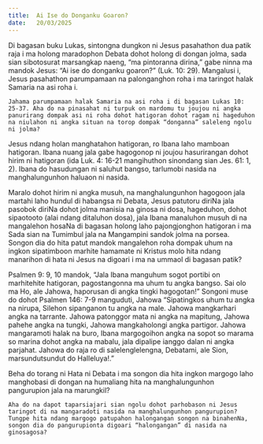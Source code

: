 ```yaml
---
title:  Ai Ise do Donganku Goaron?
date:   20/03/2025
---
```


Di bagasan buku Lukas, sintongna dungkon ni Jesus pasahathon dua patik raja i ma holong maradophon Debata dohot holong di dongan jolma, sada sian sibotosurat marsangkap naeng, “ma pintoranna dirina,” gabe ninna ma mandok Jesus: “Ai ise do donganku goaron?” (Luk. 10: 29). Mangalusi i, Jesus pasahathon parumpamaan na palonganghon roha i ma taringot halak Samaria na asi roha i.

`Jahama parumpamaan halak Samaria na asi roha i di bagasan Lukas 10: 25-37. Aha do na pinasahat ni turpuk on mardomu tu joujou ni angka panurirang dompak asi ni roha dohot hatigoran dohot ragam ni hageduhon na niulahon ni angka situan na torop dompak “donganna” saleleng ngolu ni jolma?`

Jesus ndang holan manghatahon hatigoran, ro Ibana laho mamboan hatigoran. Ibana nuang jala gabe hagogonop ni joujou hasurirangan dohot hirim ni hatigoran (ida Luk. 4: 16-21 mangihuthon sinondang sian Jes. 61: 1, 2). Ibana do hasudungan ni saluhut bangso, tarlumobi nasida na manghalungunhon haluaon ni nasida.

Maralo dohot hirim ni angka musuh, na manghalungunhon hagogoon jala martahi laho hundul di habangsa ni Debata, Jesus patutoru diriNa jala pasobok diriNa dohot jolma manisia na ginosa ni dosa, hageduhon, dohot sipaotooto (alai ndang ditaluhon dosa), jala Ibana manaluhon musuh di na mangalehon hosaNa di bagasan holong laho pajongjonghon hatigoran i ma Sada sian na Tumimbul jala na Mangampini sandok jolma na porsea. Songon dia do hita patut mandok mangalehon roha dompak uhum na ingkon sipatimboon marhite hamamate ni Kristus molo hita ndang manarihon di hata ni Jesus na digoari i ma na ummaol di bagasan patik?

Psalmen 9: 9, 10 mandok, “Jala Ibana manguhum sogot portibi on marhitehite hatigoran, pagostangonna ma uhum tu angka bangso. Sai olo ma Ho, ale Jahowa, haporusan di angka tingki hagogotan!” Songoni muse do dohot Psalmen 146: 7-9 manguduti, Jahowa “Sipatingkos uhum tu angka na nirupa, Silehon sipanganon tu angka na male. Jahowa mangkarhari angka na tarrante. Jahowa patonggor mata ni angka na mapitung, Jahowa pahehe angka na tungki, Jahowa mangkaholongi angka partigor. Jahowa mangaramoti halak na buro, Ibana margogoihon angka na sopot so marama so marina dohot angka na mabalu, jala dipalipe ianggo dalan ni angka parjahat. Jahowa do raja ro di salelenglelengna, Debatami, ale Sion, marsundutsundut do Halleluya!.”

Beha do torang ni Hata ni Debata i ma songon dia hita ingkon margogo laho manghobasi di dongan na humaliang hita na manghalungunhon pangurupion jala na marungkil?

`Aha do na dapot taparsiajari sian ngolu dohot parhobason ni Jesus taringot di na mangaradoti nasida na manghalungunhon pangurupion? Tungpe hita ndang margogo patupahon halongangan songon na binahenNa, songon dia do pangurupionta digoari “halongangan” di nasida na ginosagosa?`